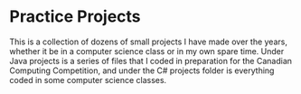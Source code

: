 # Practice Projects

This is a collection of dozens of small projects I have made over the years, whether it be in a computer science class or in my own spare time. Under Java projects is a series of files that I coded in preparation for the Canadian Computing Competition, and under the C# projects folder is everything coded in some computer science classes.
